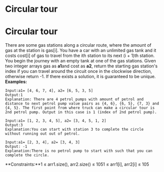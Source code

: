# Circular tour

# Circular tour
There are some gas stations along a circular route, where the amount of gas at the station is gas[i]. You have a car with an unlimited gas tank and it costs cost[i] of gas to travel from the ith station to its next (i + 1)th station. You begin the journey with an empty tank at one of the gas stations. Given two integer arrays gas as **a1**and cost as **a2**, return the starting gas station's index if you can travel around the circuit once in the clockwise direction, otherwise return -1. If there exists a solution, it is guaranteed to be unique.
**Examples:**
```
Input:a1= [4, 6, 7, 4], a2= [6, 5, 3, 5]
Output:1
Explanation: There are 4 petrol pumps with amount of petrol and distance to next petrol pump value pairs as {4, 6}, {6, 5}, {7, 3} and {4, 5}. The first point from where truck can make a circular tour is 2nd petrol pump. Output in this case is 1 (index of 2nd petrol pump).
```
```
Input:a1= [1, 2, 3, 4, 5], a2= [3, 4, 5, 1, 2]
Output:3
Explanation:You can start with station 3 to complete the circle without running out out of petrol.
```
```
Input:a1= [2, 3, 4], a2= [3, 4, 3]
Output: -1
Explanation:There is no petrol pump to start with such that you can complete the circle.
```
**Constraints:**1 ≤ arr1.size(), arr2.size() ≤ 1051 ≤ arr1[i], arr2[i] ≤ 105
